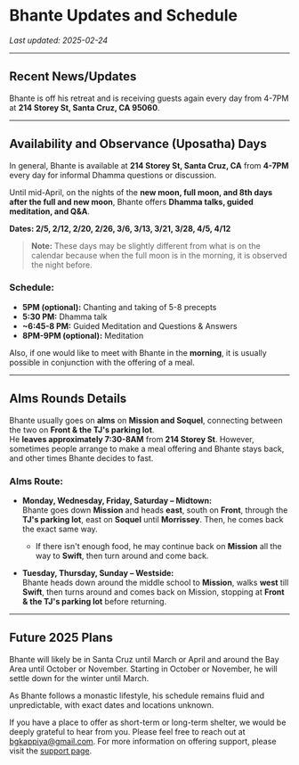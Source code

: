 # Bhante Updates and Schedule

_Last updated: 2025-02-24_

---

## Recent News/Updates

Bhante is off his retreat and is receiving guests again every day from 4-7PM at **214 Storey St, Santa Cruz, CA 95060**.

---

## Availability and Observance (Uposatha) Days

In general, Bhante is available at **214 Storey St, Santa Cruz, CA** from **4-7PM** every day for informal Dhamma questions or discussion.

Until mid-April, on the nights of the **new moon, full moon, and 8th days after the full and new moon**, Bhante offers **Dhamma talks, guided meditation, and Q&A**.

**Dates: 2/5, 2/12, 2/20, 2/26, 3/6, 3/13, 3/21, 3/28, 4/5, 4/12**

> **Note:** These days may be slightly different from what is on the calendar because when the full moon is in the morning, it is observed the night before.

### Schedule:

- **5PM (optional):** Chanting and taking of 5-8 precepts
- **5:30 PM:** Dhamma talk
- **~6:45-8 PM:** Guided Meditation and Questions & Answers
- **8PM-9PM (optional):** Meditation

Also, if one would like to meet with Bhante in the **morning**, it is usually possible in conjunction with the offering of a meal.

---

## Alms Rounds Details

Bhante usually goes on **alms** on **Mission and Soquel**, connecting between the two on **Front & the TJ's parking lot**.  
He **leaves approximately 7:30-8AM** from **214 Storey St**. However, sometimes people arrange to make a meal offering and Bhante stays back, and other times Bhante decides to fast.

### **Alms Route:**

- **Monday, Wednesday, Friday, Saturday – Midtown:**  
  Bhante goes down **Mission** and heads **east**, south on **Front**, through the **TJ's parking lot**, east on **Soquel** until **Morrissey**. Then, he comes back the exact same way.

  - If there isn't enough food, he may continue back on **Mission** all the way to **Swift**, then turn around and come back.

- **Tuesday, Thursday, Sunday – Westside:**  
  Bhante heads down around the middle school to **Mission**, walks **west** till **Swift**, then turns around and comes back on Mission, stopping at **Front & the TJ's parking lot** before returning.

---

## Future 2025 Plans

Bhante will likely be in Santa Cruz until March or April and around the Bay Area until October or November. Starting in October or November, he will settle down for the winter until March.

As Bhante follows a monastic lifestyle, his schedule remains fluid and unpredictable, with exact dates and locations unknown.

If you have a place to offer as short-term or long-term shelter, we would be deeply grateful to hear from you. Please feel free to reach out at [bgkappiya@gmail.com](mailto:bgkappiya@gmail.com). For more information on offering support, please visit the [support page](/support).
